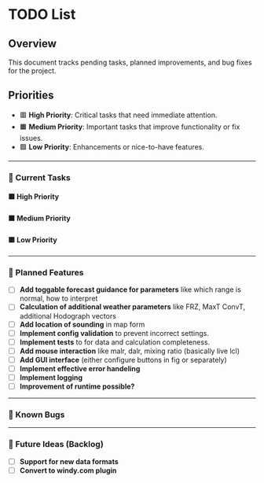 # TODO List

## Overview
This document tracks pending tasks, planned improvements, and bug fixes for the project.

## Priorities
- 🟥 **High Priority**: Critical tasks that need immediate attention.
- 🟧 **Medium Priority**: Important tasks that improve functionality or fix issues.
- 🟩 **Low Priority**: Enhancements or nice-to-have features.

---

### 🔧 Current Tasks
#### 🟥 High Priority

#### 🟧 Medium Priority

#### 🟩 Low Priority

---

### 📝 Planned Features
- [ ] **Add toggable forecast guidance for parameters** like which range is normal, how to interpret
- [ ] **Calculation of additional weather parameters** like FRZ, MaxT ConvT, additional Hodograph vectors
- [ ] **Add location of sounding** in map form
- [ ] **Implement config validation** to prevent incorrect settings.
- [ ] **Implement tests** to for data and calculation completeness.
- [ ] **Add mouse interaction** like malr, dalr, mixing ratio (basically live lcl)
- [ ] **Add GUI interface** (either configure buttons in fig or separately)
- [ ] **Implement effective error handeling**
- [ ] **Implement logging**
- [ ] **Improvement of runtime possible?**

---

### 🐛 Known Bugs

---

### 🔮 Future Ideas (Backlog)
- [ ] **Support for new data formats**
- [ ] **Convert to windy.com plugin**
